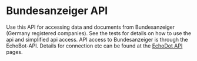 # Bundesanzeiger API
Use this API for accessing data and documents from Bundesanzeiger (Germany registered companies).
See the tests for details on how to use the api and simplified api access.
API access to Bundesanzeiger is through the EchoBot-API.  Details for connection etc can be found at the [EchoDot API](https://api.echobot.de/doc/) pages.
